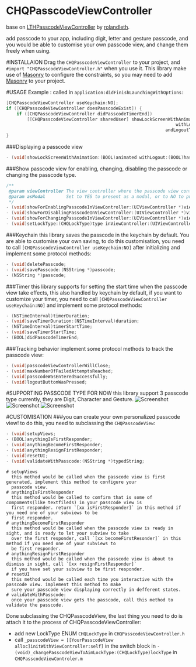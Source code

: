 CHQPasscodeViewController
=========================
base on [LTHPasscodeViewController](https://github.com/rolandleth/LTHPasscodeViewController) by [rolandleth](https://github.com/rolandleth).

add passcode to your app, including digit, letter and gesture passcode, and you would be able to customise your own passcode view, and change them freely when using.

#INSTALLAION
Drag the `CHQPasscodeViewController` to your project, and `#import "CHQPasscodeViewController.h"` when you use it. 
This library make use of [Masonry](https://github.com/Masonry/Masonry) to configure the constraints, so you may need to add [Masonry](https://github.com/Masonry/Masonry) to your project.

#USAGE
Example : called in `application:didFinishLaunchingWithOptions:`
```Objective-C
[CHQPasscodeViewController useKeychain:NO];
if ([CHQPasscodeViewController doesPasscodeExist]) {
    if ([CHQPasscodeViewController didPasscodeTimerEnd])
        [[CHQPasscodeViewController sharedUser] showLockScreenWithAnimation:YES
                                                                 withLogout:NO
                                                             andLogoutTitle:nil];
}
```
###Displaying a passcode view
```Objective-C
- (void)showLockScreenWithAnimation:(BOOL)animated withLogout:(BOOL)hasLogout andLogoutTitle:(NSString*)logoutTitle;
```
###Show passcode view for enabling, changing, disabling the passcode or changing the passcode type.
```Objective-C
/**
 @param viewController The view controller where the passcode view controller will be displayed.
 @param asModal        Set to YES to present as a modal, or to NO to push on the current nav stack.
 */
- (void)showForEnablingPasscodeInViewController:(UIViewController *)viewController asModal:(BOOL)isModal;
- (void)showForDisablingPasscodeInViewController:(UIViewController *)viewController asModal:(BOOL)isModal;
- (void)showForChangingPasscodeInViewController:(UIViewController *)viewController asModal:(BOOL)isModal;
- (void)setLockType:(CHQLockType)type inViewController:(UIViewController *)viewController asModal:(BOOL)isModal
```
###Keychain
this library saves the passcode in the keychain by default. You are able to customise your own saving, to do this customisation, you need to call `[CHQPasscodeViewController useKeychain:NO]` after initializing and implement some protocol methods:
```Objective-C
- (void)deletePasscode;
- (void)savePasscode:(NSString *)passcode;
- (NSString *)passcode;
```

###Timer
this library supports for setting the start time when the passcode view take effects, this also handled by keychain by default, if you want to customize your timer, you need to call `[CHQPasscodeViewController useKeychain:NO]` and implement some protocol methods:
```Objective-C
- (NSTimeInterval)timerDuration;
- (void)saveTimerDuration:(NSTimeInterval)duration;
- (NSTimeInterval)timerStartTime;
- (void)saveTimerStartTime;
- (BOOL)didPasscodeTimerEnd;
```

###Tracking behavior
implement some protocol methods to track the passcode view:
```Objective-C
- (void)passcodeViewControllerWillClose;
- (void)maxNumberOfFailedAttemptsReached;
- (void)passcodeWasEnteredSuccessfully;
- (void)logoutButtonWasPressed;
```
#SUPPORTING PASSCODE TYPE FOR NOW
this library support 3 passcode type currently, they are Digit, Character and Gesture.
![Screenshot](https://github.com/stoncle/CHQPasscodeViewController/images/digit.png)
![Screenshot](https://github.com/stoncle/CHQPasscodeViewController/images/character.png)
![Screenshot](https://github.com/stoncle/CHQPasscodeViewController/images/gesture.png)

#CUSTOMISATION
###you can create your own personalized passcode view!
to do this, you need to subclassing the `CHQPasscodeView`:
```Objective-C
- (void)setupViews;
- (BOOL)anythingIsFirstResponder;
- (void)anythingBecomeFirstResponder;
- (void)anythingResignFirstResponder;
- (void)resetUI;
- (void)validateWithPasscode:(NSString *)typedString;
```
    # setupViews
      this method would be called when the passcode view is first generated, implement this method to configure your 
      passcode view.
    # anythingIsFirstResponder
      this method would be called to comfirm that is some of compoments(like textfileds) in your passcode view is 
      first responder. return `[xx isFirstResponder]` in this method if you need one of your subviews to be 
      first responder.
    # anythingBecomeFirstResponder
      this method would be called when the passcode view is ready in sight, and is ready to let your subview to take 
      over the first responder, call `[xx becomeFirstResonder]` in this method if you need one of your subviews to 
      be first responder.
    # anythingResignFirstResponder
      this method would be called when the passcode view is about to dismiss in sight, call `[xx resignFirstResponder]`
      if you have set your subview to be first responder.
    # resetUI
      this method would be called each time you interactive with the passcode view. implement this method to make 
      sure your passcode view displaying correctly in defferent states.
    # validateWithPasscode:
      once your passcode view gets the passcode, call this method to validate the passcode.
Done subclassing the CHQPasscodeView, the last thing you need to do is attach it to the process of       CHQPasscodeViewController:
* add new LockType ENUM `CHQLockType` in `CHQPasscodeViewController.h`
* call `_passcodeView = [[YourPasscodeView alloc]initWithViewController:self]` in the switch block in 
  `- (void)_changePasscodeViewToAimLockType:(CHQLockType)lockType` in `CHQPasscodeViewControler.m`

